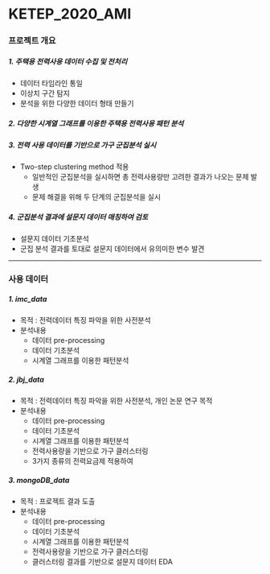 # KETEP_2020_AMI

### 프로젝트 개요

##### 1. 주택용 전력사용 데이터 수집 및 전처리
  - 데이터 타임라인 통일
  - 이상치 구간 탐지
  - 분석을 위한 다양한 데이터 형태 만들기
 
##### 2. 다양한 시계열 그래프를 이용한 주택용 전력사용 패턴 분석

##### 3. 전력 사용 데이터를 기반으로 가구 군집분석 실시
  - Two-step clustering method 적용
    - 일반적인 군집분석을 실시하면 총 전력사용량만 고려한 결과가 나오는 문제 발생
    - 문제 해결을 위해 두 단계의 군집분석을 실시

##### 4. 군집분석 결과에 설문지 데이터 매칭하여 검토
  - 설문지 데이터 기초분석
  - 군집 분석 결과를 토대로 설문지 데이터에서 유의미한 변수 발견

---
### 사용 데이터 

##### 1. imc_data
  - 목적 : 전력데이터 특징 파악을 위한 사전분석
  - 분석내용
    - 데이터 pre-processing
    - 데이터 기초분석
    - 시계열 그래프를 이용한 패턴분석
##### 2. jbj_data
  - 목적 : 전력데이터 특징 파악을 위한 사전분석, 개인 논문 연구 목적
  - 분석내용
    - 데이터 pre-processing
    - 데이터 기초분석
    - 시계열 그래프를 이용한 패턴분석
    - 전력사용량을 기반으로 가구 클러스터링
    - 3가지 종류의 전력요금제 적용하여 

##### 3. mongoDB_data
  - 목적 : 프로젝트 결과 도출
  - 분석내용
    - 데이터 pre-processing
    - 데이터 기초분석
    - 시계열 그래프를 이용한 패턴분석
    - 전력사용량을 기반으로 가구 클러스터링
    - 클러스터링 결과를 기반으로 설문지 데이터 EDA
